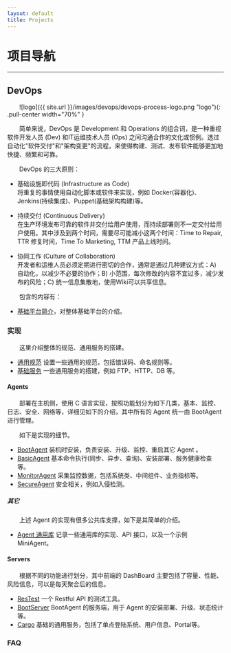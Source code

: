 ```yaml
---
layout: default
title: Projects
---
```

<style type="text/css"><!-- p {text-indent: 2em;} li > p {text-indent: 0em;} .comment { font-size: 0.8em; font-style:italic; } --></style>

# 项目导航

---------------------------

## DevOps

![logo]({{ site.url }}/images/devops/devops-process-logo.png "logo"){: .pull-center width="70%" }

简单来说，DevOps 是 Development 和 Operations 的组合词，是一种重视软件开发人员 (Dev) 和IT运维技术人员 (Ops) 之间沟通合作的文化或惯例。透过自动化"软件交付"和"架构变更"的流程，来使得构建、测试、发布软件能够更加地快捷、频繁和可靠。

DevOps 的三大原则：

* 基础设施即代码 (Infrastructure as Code)<br>
将重复的事情使用自动化脚本或软件来实现，例如 Docker(容器化)、Jenkins(持续集成)、Puppet(基础架构构建)等。

* 持续交付 (Continuous Delivery)<br>
在生产环境发布可靠的软件并交付给用户使用，而持续部署则不一定交付给用户使用。其中涉及到两个时间，需要尽可能减小这两个时间：Time to Repair, TTR 修复时间，Time To Marketing, TTM 产品上线时间。

* 协同工作 (Culture of Collaboration)<br>
开发者和运维人员必须定期进行密切的合作，通常是通过几种建议方式：A) 自动化，以减少不必要的协作；B) 小范围，每次修改的内容不宜过多，减少发布的风险；C) 统一信息集散地，使用Wiki可以共享信息。

<!-- Mobius -->

包含的内容有：

* [基础平台简介](/projects/devops/introduce.html)，对整体基础平台的介绍。

### 实现

这里介绍整体的规范、通用服务的搭建。

* [通用规范](/projects/devops/platform-common.html) 设置一些通用的规范，包括错误码、命名规则等。
* [基础服务](/projects/devops/platform-common-service.html) 一些通用服务的搭建，例如 FTP、HTTP、DB 等。

#### Agents

部署在主机侧，使用 C 语言实现，按照功能划分为如下几类，基本、监控、日志、安全、网络等，详细见如下的介绍，其中所有的 Agent 统一由 BootAgent 进行管理。

如下是实现的细节。

* [BootAgent](/projects/devops/platform-agent-bootagent.html) 装机时安装，负责安装、升级、监控、重启其它 Agent 。
* [BasicAgent](/projects/devops/platform-agent-basicagent.html) 基本命令执行(同步、异步、查询)、安装部署、服务健康检查等。
* [MonitorAgent](/projects/devops/platform-agent-monitoragent.html) 采集监控数据，包括系统类、中间组件、业务指标等。
* [SecureAgent](/projects/devops/platform-agent-secureagent.html) 安全相关，例如入侵检测。

##### 其它

上述 Agent 的实现有很多公共库支撑，如下是其简单的介绍。

* [Agent 通用库](/projects/devops/platform-agent-common-library.html) 记录一些通用库的实现、API 接口，以及一个示例 MiniAgent。

<!--
* LogAgent 按照固定格式采集日志数据
-->

#### Servers

根据不同的功能进行划分，其中前端的 DashBoard 主要包括了容量、性能、风险信息，可以是每天聚合后的信息。

* [ResTest](/projects/devops/platform-server-restest.html) 一个 Restful API 的测试工具。
* [BootServer](/projects/devops/platform-server-bootserver.html) BootAgent 的服务端，用于 Agent 的安装部署、升级、状态统计等。
* [Cargo](/projects/devops/platform-server-cargo.html) 基础的通用服务，包括了单点登陆系统、用户信息、Portal等。

### FAQ






<!--
基于libev的websocket库
https://github.com/zhaojh329/libuwsc
ELF加密
https://github.com/droberson/ELFcrypt
加密协议
https://github.com/WickrInc/wickr-crypto-c


realpath 会检查路径、权限，并将对应的软连接进行转换，需要注意第二个入参的大小，否则可能会导致越界。

#include <stdio.h>
#include <errno.h>
#include <string.h>
#include <stdlib.h>
#include <limits.h>

int main(void)
{
        char real[PATH_MAX];
        const char *name = "filename";

        if (realpath(name, real) == NULL) {
                fprintf(stderr, "got realpath for '%s' failed, %d:%s.\n",
                        name, errno, strerror(errno));
                return -1;
        }
        fprintf(stdout, "the file '%s' is not exist\n", real);

        return 0;
}

static ssize_t xwrite(int fd, const void *buf, size_t nbytes)
{
        ssize_t rc;
        double now;
        struct timeval tnow;

        static double last;
        static uint64_t currcap = 0;
        static pthread_mutex_t lock = PTHREAD_MUTEX_INITIALIZER;

        assert(nbytes > 0);
        if (gettimeofday(&tnow, NULL) < 0)
                return -1;
        now = (double)tnow.tv_sec + (double)tnow.tv_usec / 10e6;

        pthread_mutex_lock(&lock);
        if (now - last > CHECK_INTERVAL) {
                currcap = (uint64_t)(CHECK_INTERVAL * CHECK_LIMITS * 1024);
                last = now;
        }

        if (currcap < nbytes) {
                pthread_mutex_unlock(&lock);
                errno = EAGAIN;
                return -1;
        }

        rc = write(fd, buf, nbytes);
        if (rc > 0)
                currcap -= rc;
        pthread_mutex_unlock(&lock);

        return rc;
}
-->

